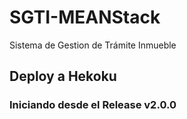 # SGTI-MEANStack
Sistema de Gestion de Trámite Inmueble

## Deploy a Hekoku 

### Iniciando desde el Release v2.0.0